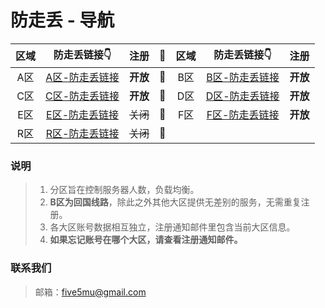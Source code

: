 # 防走丢 - 导航

| 区域 | 防走丢链接👇 | 注册 | 🚀 | 区域 | 防走丢链接👇 | 注册 |
| :----: | :----: | :----: | :----: | :----: | :----: | :----: |
| A区 | [A区-防走丢链接](https://github.com/five5mu/shadowsocks/blob/a/a.md) | <b>开放</b> | 🚀 | B区 | [B区-防走丢链接](https://github.com/five5mu/shadowsocks/blob/b/b.md) | <b>开放</b> |
| C区 | [C区-防走丢链接](https://github.com/five5mu/shadowsocks/blob/c/c.md) | <b>开放</b> | 🚀 | D区 | [D区-防走丢链接](https://github.com/five5mu/shadowsocks/blob/d/d.md) | <b>开放</b> |
| E区 | [E区-防走丢链接](https://github.com/five5mu/shadowsocks/blob/e/e.md) | ~~关闭~~ | 🚀 | F区 | [F区-防走丢链接](https://github.com/five5mu/shadowsocks/blob/f/f.md) | <b>开放</b> |
| R区 | [R区-防走丢链接](https://github.com/five5mu/shadowsocks/blob/r/r.md) | ~~关闭~~ | 🚀 |  |  | 

### 说明

> 1. 分区旨在控制服务器人数，负载均衡。
> 2. <b>B区为回国线路</b>，除此之外其他大区提供无差别的服务，无需重复注册。
> 3. 各大区账号数据相互独立，注册通知邮件里包含当前大区信息。
> 4. <b>如果忘记账号在哪个大区，请查看注册通知邮件。</b>

### 联系我们

> 邮箱：five5mu@gmail.com
